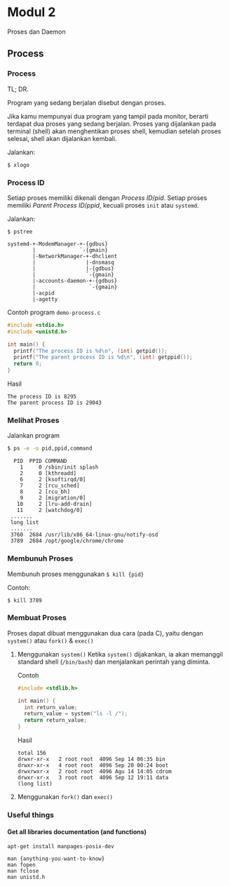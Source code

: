 # Modul 2
Proses dan Daemon

## Process

### Process
TL; DR.

Program yang sedang berjalan disebut dengan proses. 

Jika kamu mempunyai dua program yang tampil pada monitor, berarti terdapat dua proses yang sedang berjalan. Proses yang dijalankan pada terminal (shell) akan menghentikan proses shell, kemudian setelah proses selesai, shell akan dijalankan kembali.

Jalankan:
```
$ xlogo
```

### Process ID
Setiap proses memiliki dikenali dengan _Process ID_/_pid_. Setiap proses memiliki _Parent Process ID_/_ppid_, kecuali proses `init` atau `systemd`. 

Jalankan: 
```
$ pstree
```
```
systemd-+-ModemManager-+-{gdbus}
        |              `-{gmain}
        |-NetworkManager-+-dhclient
        |                |-dnsmasq
        |                |-{gdbus}
        |                `-{gmain}
        |-accounts-daemon-+-{gdbus}
        |                 `-{gmain}
        |-acpid
        |-agetty
```

Contoh program `demo-process.c`
```C
#include <stdio.h>
#include <unistd.h>

int main() {
  printf("The process ID is %d\n", (int) getpid());
  printf("The parent process ID is %d\n", (int) getppid());
  return 0;
}
```
Hasil
```
The process ID is 8295
The parent process ID is 29043
```

### Melihat Proses
Jalankan program

```bash
$ ps -e -o pid,ppid,command
```
```
  PID  PPID COMMAND
    1     0 /sbin/init splash
    2     0 [kthreadd]
    6     2 [ksoftirqd/0]
    7     2 [rcu_sched]
    8     2 [rcu_bh]
    9     2 [migration/0]
   10     2 [lru-add-drain]
   11     2 [watchdog/0]
 .......
 long list
 .......
 3760  2684 /usr/lib/x86_64-linux-gnu/notify-osd
 3789  2684 /opt/google/chrome/chrome
```

### Membunuh Proses
Membunuh proses menggunakan `$ kill {pid}`

Contoh: 
```
$ kill 3789
```

### Membuat Proses
Proses dapat dibuat menggunakan dua cara (pada C), yaitu dengan `system()` atau `fork()` & `exec()`

1. Menggunakan `system()`
   Ketika `system()` dijakankan, ia akan memanggil standard shell (`/bin/bash`) dan menjalankan perintah yang diminta.

   Contoh

   ```C
   #include <stdlib.h>

   int main() {
     int return_value;
     return_value = system("ls -l /");
     return return_value;
   }
   ```
   
   Hasil
   
   ```
   total 156
   drwxr-xr-x   2 root root  4096 Sep 14 06:35 bin
   drwxr-xr-x   4 root root  4096 Sep 20 00:24 boot
   drwxrwxr-x   2 root root  4096 Agu 14 14:05 cdrom
   drwxr-xr-x   3 root root  4096 Sep 12 19:11 data
   (long list)
   ```

2. Menggunakan `fork()` dan `exec()`


### Useful things
#### Get all libraries documentation (and functions)
```
apt-get install manpages-posix-dev

man {anything-you-want-to-know}
man fopen
man fclose
man unistd.h
```
